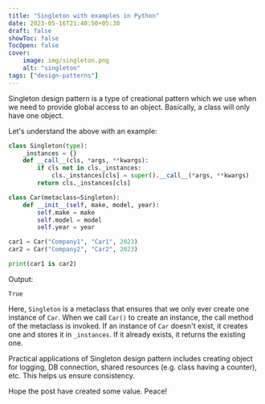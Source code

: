 ```yaml
---
title: "Singleton with examples in Python"
date: 2023-05-16T21:40:50+05:30
draft: false
showToc: false
TocOpen: false
cover:
    image: img/singleton.png
    alt: "singleton"
tags: ["design-patterns"]
---
```


Singleton design pattern is a type of creational pattern which we use when we need to provide global access to an object. Basically, a class will only have one object.

Let's understand the above with an example:
```python
class Singleton(type):
    _instances = {}
    def __call__(cls, *args, **kwargs):
        if cls not in cls._instances:
            cls._instances[cls] = super().__call__(*args, **kwargs)
        return cls._instances[cls]

class Car(metaclass=Singleton):
    def __init__(self, make, model, year):
        self.make = make
        self.model = model
        self.year = year

car1 = Car("Company1", "Car1", 2023)
car2 = Car("Company2", "Car2", 2023)

print(car1 is car2)
```
Output:
```text
True
```

Here, `Singleton` is a metaclass that ensures that we only ever create one instance of `Car`. When we call `Car()` to create an instance, the call method of the metaclass is invoked. If an instance of `Car` doesn't exist, it creates one and stores it in `_instances`. If it already exists, it returns the existing one.

Practical applications of Singleton design pattern includes creating object for logging, DB connection, shared resources (e.g. class having a counter), etc. This helps us ensure consistency.

Hope the post have created some value. Peace!